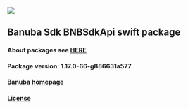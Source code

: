 [![](https://www.banuba.com/hubfs/Banuba_November2018/Images/Banuba%20SDK.png)](https://docs.banuba.com/far-sdk/tutorials/development/basic_integration?platform=ios)

## Banuba Sdk BNBSdkApi swift package

#### About packages see [HERE](https://docs.banuba.com/far-sdk/tutorials/development/installation?platform=ios)

#### Package version: **1.17.0-66-g886631a577**

#### **[Banuba homepage](https://banuba.com)**

#### **[License](https://www.banuba.com/terms)**
